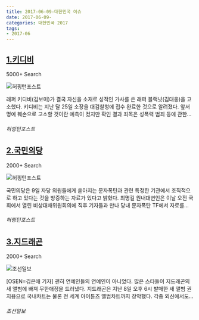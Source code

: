 ```yaml
---
title: 2017-06-09-대한민국 이슈
date: 2017-06-09-
categories: 대한민국 2017
tags: 
- 2017-06
---
```


[1.키디비](http://www.huffingtonpost.kr/2017/06/09/story_n_17010032.html)
--

5000+ Search

![허핑턴포스트](http://t1.gstatic.com/images?q=tbn:ANd9GcTcRZvMJu8dyLgIeW5mEr8l2JbuW7weJgKU84RZC23HA6LJHHRu1Q9AHnVbwpY6elfyq9wmCXsZ)

래퍼 키디비(김보미)가 결국 자신을 소재로 성적인 가사를 쓴 래퍼 블랙넛(김대웅)을 고소했다. 키디비는 지난 달 25일 소장을 대검찰청에 접수 완료한 것으로 알려졌다. 앞서 명예 훼손으로 고소할 것이란 예측이 컸지만 확인 결과 죄목은 성폭력 범죄 등에 관한...
###### 허핑턴포스트

[2.국민의당](http://www.huffingtonpost.kr/2017/06/09/story_n_17009222.html)
--

2000+ Search

![허핑턴포스트](http://t0.gstatic.com/images?q=tbn:ANd9GcSu_VmHwQu_JPnGYjyz0XBlDCrqybTFQ4OvBN9O0wOIcXZGN8pUG9sBJcWQdjLqQeL0csgDGUDr)

국민의당은 9일 자당 의원들에게 쏟아지는 문자폭탄과 관련 특정한 기관에서 조직적으로 하고 있다는 것을 방증하는 자료가 있다고 밝혔다. 최명길 원내대변인은 이날 오전 국회에서 열린 비상대채위원회의에 직후 기자들과 만나 당내 문자폭탄 TF에서 자료를...
###### 허핑턴포스트

[3.지드래곤](http://news.chosun.com/site/data/html_dir/2017/06/10/2017061000736.html)
--

2000+ Search

![조선일보](http://t0.gstatic.com/images?q=tbn:ANd9GcQX4ROiI52eFQu_yYY_GMDsQQqdk1FF2rJn9Ww6cMI-ZPwmLHhN3FA51rOoRqoJ3-WwqKGkDQ1S)

[OSEN=김은애 기자] 괜히 연예인들의 연예인이 아니었다. 많은 스타들이 지드래곤의 새 앨범에 빠져 무한애정을 드러냈다. 지드래곤은 지난 8일 오후 6시 발매한 새 앨범 권지용으로 국내차트는 물론 전 세계 아이튠즈 앨범차트까지 장악했다. 각종 외신에서도...
###### 조선일보

